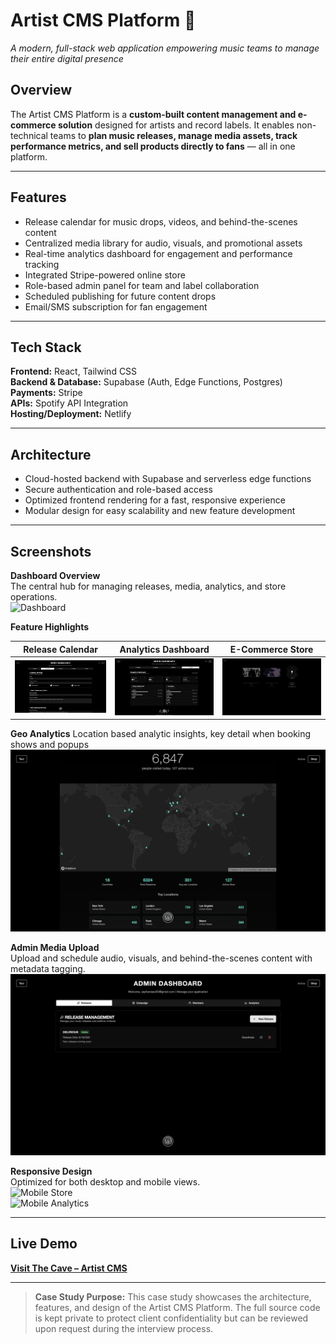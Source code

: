 # **Artist CMS Platform** 🎵  
*A modern, full-stack web application empowering music teams to manage their entire digital presence*  

## **Overview**  
The Artist CMS Platform is a **custom-built content management and e-commerce solution** designed for artists and record labels. It enables non-technical teams to **plan music releases, manage media assets, track performance metrics, and sell products directly to fans** — all in one platform.  

---

## **Features**  
- Release calendar for music drops, videos, and behind-the-scenes content  
- Centralized media library for audio, visuals, and promotional assets  
- Real-time analytics dashboard for engagement and performance tracking  
- Integrated Stripe-powered online store  
- Role-based admin panel for team and label collaboration  
- Scheduled publishing for future content drops  
- Email/SMS subscription for fan engagement  

---

## **Tech Stack**  
**Frontend:** React, Tailwind CSS  
**Backend & Database:** Supabase (Auth, Edge Functions, Postgres)  
**Payments:** Stripe  
**APIs:** Spotify API Integration  
**Hosting/Deployment:** Netlify  

---

## **Architecture**  
- Cloud-hosted backend with Supabase and serverless edge functions  
- Secure authentication and role-based access  
- Optimized frontend rendering for a fast, responsive experience  
- Modular design for easy scalability and new feature development  

---

## **Screenshots**  

**Dashboard Overview**  
The central hub for managing releases, media, analytics, and store operations.  
![Dashboard](assets/dashboard.png)  

**Feature Highlights**  

| Release Calendar | Analytics Dashboard | E-Commerce Store |
|------------------|---------------------|------------------|
| ![Calendar](assets/campaign.png) | ![Analytics](assets/analytics.png) | ![Store](assets/shop_user.png) |


**Geo Analytics** 
Location based analytic insights, key detail when booking shows and popups
![Calendar](assets/geo-analytics.png)

**Admin Media Upload**  
Upload and schedule audio, visuals, and behind-the-scenes content with metadata tagging.  
![Upload Panel](assets/release.png)  

**Responsive Design**  
Optimized for both desktop and mobile views.  
![Mobile Store](assets/mobile-store.png)  
![Mobile Analytics](assets/mobile-analytics.png)  

---

## **Live Demo**  
[**Visit The Cave – Artist CMS**](https://enterthecave.netlify.app)  

---

> **Case Study Purpose:** This case study showcases the architecture, features, and design of the Artist CMS Platform. The full source code is kept private to protect client confidentiality but can be reviewed upon request during the interview process.
